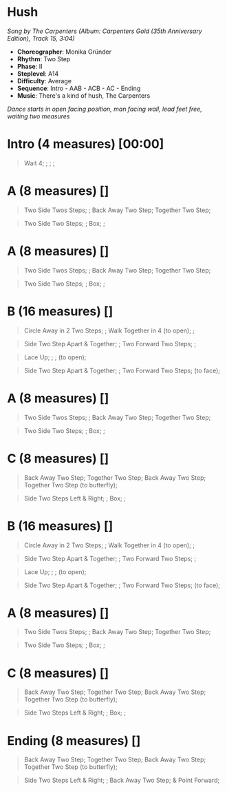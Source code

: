# Hush
*Song by The Carpenters (Album: Carpenters Gold (35th Anniversary Edition), Track 15, 3:04)*
 
* **Choreographer**: Monika Gründer
* **Rhythm**: Two Step
* **Phase**: II
* **Steplevel**: A14
* **Difficulty**: Average
* **Sequence**: Intro - AAB - ACB - AC - Ending
* **Music**: There's a kind of hush, The Carpenters
 
*Dance starts in open facing position, man facing wall, lead feet free, waiting two measures*
 
# Intro (4 measures) [00:00]

> Wait 4; ; ; ;

# A (8 measures) []

> Two Side Twos Steps; ; Back Away Two Step; Together Two Step;

> Two Side Two Steps; ; Box; ;

# A (8 measures) []

> Two Side Twos Steps; ; Back Away Two Step; Together Two Step;

> Two Side Two Steps; ; Box; ;

# B (16 measures) []

> Circle Away in 2 Two Steps; ; Walk Together in 4 (to open); ;

> Side Two Step Apart & Together; ; Two Forward Two Steps; ;

> Lace Up; ; ; (to open);

> Side Two Step Apart & Together; ; Two Forward Two Steps; (to face);

# A (8 measures) []

> Two Side Twos Steps; ; Back Away Two Step; Together Two Step;

> Two Side Two Steps; ; Box; ;

# C (8 measures) []

> Back Away Two Step; Together Two Step; Back Away Two Step; Together Two Step (to butterfly);

> Side Two Steps Left & Right; ; Box; ;

# B (16 measures) []

> Circle Away in 2 Two Steps; ; Walk Together in 4 (to open); ;

> Side Two Step Apart & Together; ; Two Forward Two Steps; ;

> Lace Up; ; ; (to open);

> Side Two Step Apart & Together; ; Two Forward Two Steps; (to face);

# A (8 measures) []

> Two Side Twos Steps; ; Back Away Two Step; Together Two Step;

> Two Side Two Steps; ; Box; ;

# C (8 measures) []

> Back Away Two Step; Together Two Step; Back Away Two Step; Together Two Step (to butterfly);

> Side Two Steps Left & Right; ; Box; ;

# Ending (8 measures) []

> Back Away Two Step; Together Two Step; Back Away Two Step; Together Two Step (to butterfly);

> Side Two Steps Left & Right; ; Back Away Two Step; & Point Forward;